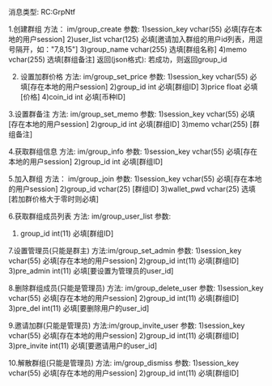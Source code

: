 

消息类型:
RC:GrpNtf


1.创建群组
方法： im/group_create
参数:
1)session_key vchar(55) 必填[存在本地的用户session]
2)user_list vchar(125) 必填[邀请加入群组的用户id列表，用逗号隔开，如："7,8,15"]
3)group_name vchar(255) 选填[群组名称]
4)memo vchar(255) 选填[群组备注]
返回(json格式):
若成功，则返回group_id

2. 设置加群价格
方法: im/group_set_price
参数:
1)session_key vchar(55) 必填[存在本地的用户session]
2)group_id int 必填[群组ID]
3)price float 必填[价格]
4)coin_id int 必填[币种ID]

3.设置群备注
方法: im/group_set_memo
参数:
1)session_key vchar(55) 必填[存在本地的用户session]
2)group_id int 必填[群组ID]
3)memo vchar(255) [群组备注]

4.获取群组信息
方法: im/group_info
参数:
1)session_key vchar(55) 必填[存在本地的用户session]
2)group_id int 必填[群组ID]

5.加入群组
方法： im/group_join
参数:
1)session_key vchar(55) 必填[存在本地的用户session]
2)group_id vchar(25) [群组ID]
3)wallet_pwd vchar(25) 选填[若加群价格大于零时则必填]

6.获取群组成员列表
方法: im/group_user_list
参数:
1) group_id int(11) 必填[群组ID]


7.设置管理员(只能是群主)
方法:im/group_set_admin
参数:
1)session_key vchar(55) 必填[存在本地的用户session]
2)group_id int(11) 必填[群组ID]
3)pre_admin int(11) 必填[要设置为管理员的user_id]

8.删除群组成员(只能是管理员)
方法: im/group_delete_user
参数:
1)session_key vchar(55) 必填[存在本地的用户session]
2)group_id int(11) 必填[群组ID]
3)pre_del int(11) 必填[要删除用户的user_id]

9.邀请加群(只能是管理员)
方法:im/group_invite_user
参数:
1)session_key vchar(55) 必填[存在本地的用户session]
2)group_id int(11) 必填[群组ID]
3)pre_invite int(11) 必填[要邀请用户的user_id]

10.解散群组(只能是管理员)
方法: im/group_dismiss
参数:
1)session_key vchar(55) 必填[存在本地的用户session]
2)group_id int(11) 必填[群组ID]